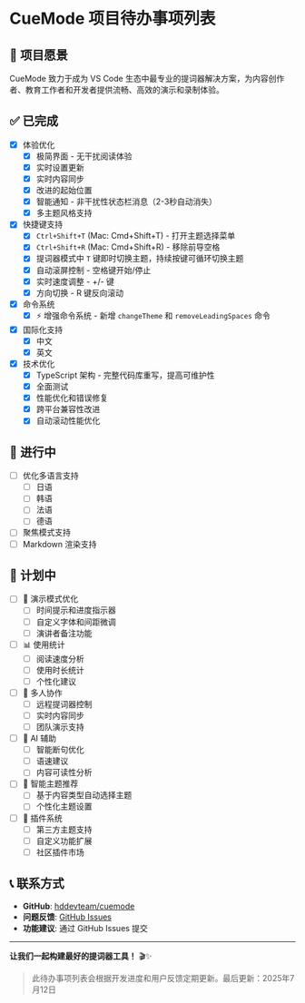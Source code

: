 # CueMode 项目待办事项列表

## 🎯 项目愿景

CueMode 致力于成为 VS Code 生态中最专业的提词器解决方案，为内容创作者、教育工作者和开发者提供流畅、高效的演示和录制体验。

## ✅ 已完成

- [x] 体验优化
  - [x] 极简界面 - 无干扰阅读体验
  - [x] 实时设置更新
  - [x] 实时内容同步
  - [x] 改进的起始位置
  - [x] 智能通知 - 非干扰性状态栏消息（2-3秒自动消失）
  - [x] 多主题风格支持
- [x] 快捷键支持
  - [x] `Ctrl+Shift+T` (Mac: Cmd+Shift+T) - 打开主题选择菜单
  - [x] `Ctrl+Shift+R` (Mac: Cmd+Shift+R) - 移除前导空格
  - [x] 提词器模式中 `T` 键即时切换主题，持续按键可循环切换主题
  - [x] 自动滚屏控制 - 空格键开始/停止
  - [x] 实时速度调整 - +/- 键
  - [x] 方向切换 - R 键反向滚动
- [x] 命令系统
  - [x] ⚡ 增强命令系统 - 新增 `changeTheme` 和 `removeLeadingSpaces` 命令
- [x] 国际化支持
  - [x] 中文
  - [x] 英文
- [x] 技术优化
  - [x] TypeScript 架构 - 完整代码库重写，提高可维护性
  - [x] 全面测试
  - [x] 性能优化和错误修复
  - [x] 跨平台兼容性改进
  - [x] 自动滚动性能优化

## 🔄 进行中

- [ ] 优化多语言支持
  - [ ] 日语
  - [ ] 韩语
  - [ ] 法语
  - [ ] 德语
- [ ] 聚焦模式支持
- [ ] Markdown 渲染支持

## 📝 计划中

- [ ] 🎪 演示模式优化
  - [ ] 时间提示和进度指示器
  - [ ] 自定义字体和间距微调
  - [ ] 演讲者备注功能
- [ ] 📊 使用统计
  - [ ] 阅读速度分析
  - [ ] 使用时长统计
  - [ ] 个性化建议
- [ ] 👥 多人协作
  - [ ] 远程提词器控制
  - [ ] 实时内容同步
  - [ ] 团队演示支持
- [ ] 🤖 AI 辅助
  - [ ] 智能断句优化
  - [ ] 语速建议
  - [ ] 内容可读性分析
- [ ] 🎯 智能主题推荐
  - [ ] 基于内容类型自动选择主题
  - [ ] 个性化主题设置
- [ ] 🔌 插件系统
  - [ ] 第三方主题支持
  - [ ] 自定义功能扩展
  - [ ] 社区插件市场

## 📞 联系方式

- **GitHub**: [hddevteam/cuemode](https://github.com/hddevteam/cuemode)
- **问题反馈**: [GitHub Issues](https://github.com/hddevteam/cuemode/issues)
- **功能建议**: 通过 GitHub Issues 提交

---

**让我们一起构建最好的提词器工具！** 🎬✨

> 此待办事项列表会根据开发进度和用户反馈定期更新。最后更新：2025年7月12日
